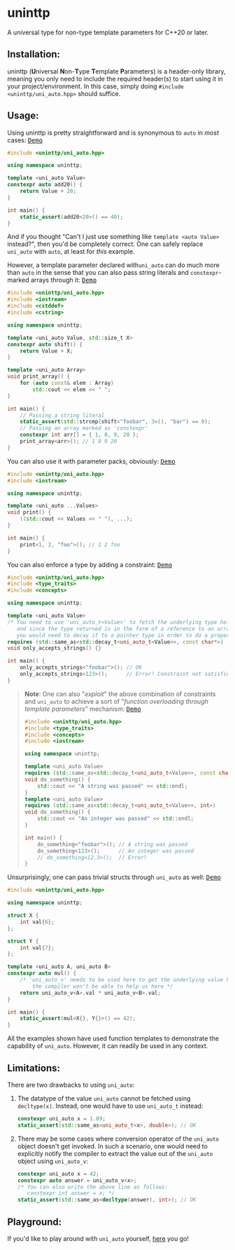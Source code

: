 # uninttp

A universal type for non-type template parameters for C++20 or later.

## Installation:

uninttp (**U**niversal **N**on-**T**ype **T**emplate **P**arameters) is a header-only library, meaning you only need to include the required header(s) to start using it in your project/environment. In this case, simply doing `#include <uninttp/uni_auto.hpp>` should suffice.

## Usage:

Using uninttp is pretty straightforward and is synonymous to `auto` in *most* cases: [<kbd>Demo</kbd>](https://godbolt.org/z/zWcs5fhMq)

```cpp
#include <uninttp/uni_auto.hpp>

using namespace uninttp;

template <uni_auto Value>
constexpr auto add20() {
    return Value + 20;
}

int main() {
    static_assert(add20<20>() == 40);
}
```

And if you thought "Can't I just use something like `template <auto Value>` instead?", then you'd be completely correct. One can safely replace `uni_auto` with `auto`, at least for *this* example.

However, a template parameter declared with`uni_auto` can do much more than `auto` in the sense that you can also pass string literals and `constexpr`-marked arrays through it: [<kbd>Demo</kbd>](https://godbolt.org/z/575PGfjjf)

```cpp
#include <uninttp/uni_auto.hpp>
#include <iostream>
#include <cstddef>
#include <cstring>

using namespace uninttp;

template <uni_auto Value, std::size_t X>
constexpr auto shift() {
    return Value + X;
}

template <uni_auto Array>
void print_array() {
    for (auto const& elem : Array)
        std::cout << elem << " ";
}

int main() {
    // Passing a string literal
    static_assert(std::strcmp(shift<"foobar", 3>(), "bar") == 0);
    // Passing an array marked as 'constexpr'
    constexpr int arr[] = { 1, 8, 9, 20 };
    print_array<arr>(); // 1 8 9 20
}
```

You can also use it with parameter packs, obviously: [<kbd>Demo</kbd>](https://godbolt.org/z/sY5z4fnEW)

```cpp
#include <uninttp/uni_auto.hpp>
#include <iostream>

using namespace uninttp;

template <uni_auto ...Values>
void print() {
    ((std::cout << Values << " "), ...);
}

int main() {
    print<1, 2, "foo">(); // 1 2 foo
}
```

You can also enforce a type by adding a constraint: [<kbd>Demo</kbd>](https://godbolt.org/z/a3KMT8Ges)

```cpp
#include <uninttp/uni_auto.hpp>
#include <type_traits>
#include <concepts>

using namespace uninttp;

template <uni_auto Value>
/* You need to use 'uni_auto_t<Value>' to fetch the underlying type held by the value,
   and since the type returned is in the form of a reference to an array,
   you would need to decay it to a pointer type in order to do a proper comparison */
requires (std::same_as<std::decay_t<uni_auto_t<Value>>, const char*>)
void only_accepts_strings() {}

int main() {
    only_accepts_strings<"foobar">(); // OK
    only_accepts_strings<123>();      // Error! Constraint not satisfied!
}
```

> **Note**: One can also "*exploit*" the above combination of constraints and `uni_auto` to achieve a sort of "*function overloading through template parameters*" mechanism: [<kbd>Demo</kbd>](https://godbolt.org/z/j6rGh4hr8)
> 
> ```cpp
> #include <uninttp/uni_auto.hpp>
> #include <type_traits>
> #include <concepts>
> #include <iostream>
> 
> using namespace uninttp;
> 
> template <uni_auto Value>
> requires (std::same_as<std::decay_t<uni_auto_t<Value>>, const char*>)
> void do_something() {
>     std::cout << "A string was passed" << std::endl;
> }
> template <uni_auto Value>
> requires (std::same_as<std::decay_t<uni_auto_t<Value>>, int>)
> void do_something() {
>     std::cout << "An integer was passed" << std::endl;
> }
> 
> int main() {
>     do_something<"foobar">(); // A string was passed
>     do_something<123>();      // An integer was passed
>     // do_something<12.3>();  // Error!
> }
> ```

Unsurprisingly, one can pass trivial structs through `uni_auto` as well: [<kbd>Demo</kbd>](https://godbolt.org/z/8h3vbq47E)

```cpp
#include <uninttp/uni_auto.hpp>

using namespace uninttp;

struct X {
    int val{6};
};

struct Y {
    int val{7};
};

template <uni_auto A, uni_auto B>
constexpr auto mul() {
    /* 'uni_auto_v' needs to be used here to get the underlying value held by 'A' and ' B 'as
        the compiler won't be able to help us here */
    return uni_auto_v<A>.val * uni_auto_v<B>.val;
}

int main() {
    static_assert(mul<X{}, Y{}>() == 42);
}
```

All the examples shown have used function templates to demonstrate the capability of `uni_auto`. However, it can readily be used in any context.

## Limitations:

There are two drawbacks to using `uni_auto`:

1) The datatype of the value `uni_auto` cannot be fetched using `decltype(x)`. Instead, one would have to use `uni_auto_t` instead:
    ```cpp
    constexpr uni_auto x = 1.89;
    static_assert(std::same_as<uni_auto_t<x>, double>); // OK
    ```
2) There may be some cases where conversion operator of the `uni_auto` object doesn't get invoked. In such a scenario, one would need to explicitly notify the compiler to extract the value out of the `uni_auto` object using `uni_auto_v`:
    ```cpp
    constexpr uni_auto x = 42;
    constexpr auto answer = uni_auto_v<x>;
    /* You can also write the above line as follows:
       constexpr int answer = x; */
    static_assert(std::same_as<decltype(answer), int>); // OK
    ```

## Playground:

If you'd like to play around with `uni_auto` yourself, [here](https://godbolt.org/z/9jdv48ehz) you go!